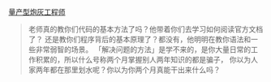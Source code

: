 [量产型炮灰工程师](https://ruby-china.org/topics/33036)

> 老师真的教你们代码的基本方法了吗？他带着你们去学习如何阅读官方文档了？
还是教你们程序背后的基本原理了？都没有，他明明在教你语法和一些非常弱智的场景。
「解决问题的方法」是学不来的，是你大量日常的工作积累的，所以什么号称两个月掌握别人两年知识的都是骗子，
你以为人家两年都在那里划水呢？你以为你两个月真能干出来什么吗？
